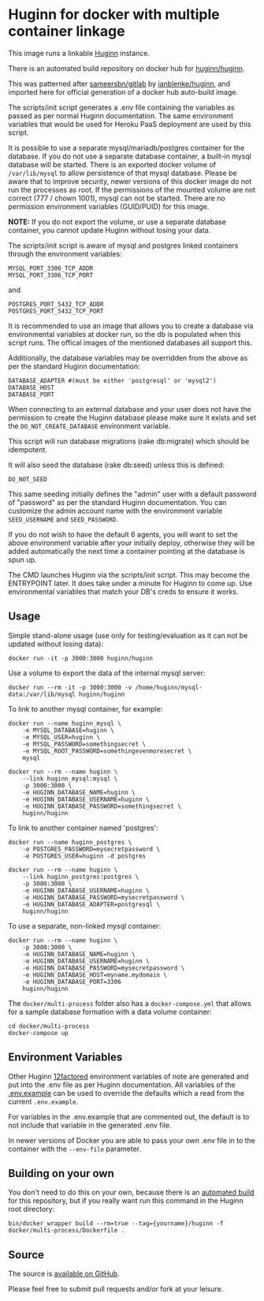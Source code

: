 Huginn for docker with multiple container linkage
=================================================

This image runs a linkable [Huginn](https://github.com/huginn/huginn) instance.

There is an automated build repository on docker hub for [huginn/huginn](https://hub.docker.com/r/huginn/huginn).

This was patterned after [sameersbn/gitlab](https://hub.docker.com/r/sameersbn/gitlab) by [ianblenke/huginn](http://github.com/ianblenke/huginn), and imported here for official generation of a docker hub auto-build image.

The scripts/init script generates a .env file containing the variables as passed as per normal Huginn documentation.
The same environment variables that would be used for Heroku PaaS deployment are used by this script.

It is possible to use a separate mysql/mariadb/postgres container for the database. If you do not use a separate database container, a built-in mysql database will be started. There is an exported docker volume of `/var/lib/mysql` to allow persistence of that mysql database. Please be aware that to improve security, newer versions of this docker image do not run the processes as root. If the permissions of the mounted volume are not correct (777 / chown 1001), mysql can not be started. There are no permission environment variables (GUID/PUID) for this image.

__NOTE:__ If you do not export the volume, or use a separate database container, you cannot update Huginn without losing your data.

The scripts/init script is aware of mysql and postgres linked containers through the environment variables:

    MYSQL_PORT_3306_TCP_ADDR
    MYSQL_PORT_3306_TCP_PORT

and

    POSTGRES_PORT_5432_TCP_ADDR
    POSTGRES_PORT_5432_TCP_PORT

It is recommended to use an image that allows you to create a database via environmental variables at docker run, so the db is populated when this script runs. The offical images of the mentioned databases all support this.

Additionally, the database variables may be overridden from the above as per the standard Huginn documentation:

    DATABASE_ADAPTER #(must be either 'postgresql' or 'mysql2')
    DATABASE_HOST
    DATABASE_PORT

When connecting to an external database and your user does not have the permission to create the Huginn database please make sure it exists and set the `DO_NOT_CREATE_DATABASE` environment variable.

This script will run database migrations (rake db:migrate) which should be idempotent.

It will also seed the database (rake db:seed) unless this is defined:

    DO_NOT_SEED

This same seeding initially defines the "admin" user with a default password of "password" as per the standard Huginn documentation.
You can customize the admin account name with the environment variable ``SEED_USERNAME`` and ``SEED_PASSWORD``.

If you do not wish to have the default 6 agents, you will want to set the above environment variable after your initially deploy, otherwise they will be added automatically the next time a container pointing at the database is spun up.

The CMD launches Huginn via the scripts/init script. This may become the ENTRYPOINT later.  It does take under a minute for Huginn to come up.  Use environmental variables that match your DB's creds to ensure it works.

## Usage

Simple stand-alone usage (use only for testing/evaluation as it can not be updated without losing data):

    docker run -it -p 3000:3000 huginn/huginn

Use a volume to export the data of the internal mysql server:

    docker run --rm -it -p 3000:3000 -v /home/huginn/mysql-data:/var/lib/mysql huginn/huginn

To link to another mysql container, for example:

    docker run --name huginn_mysql \
        -e MYSQL_DATABASE=huginn \
        -e MYSQL_USER=huginn \
        -e MYSQL_PASSWORD=somethingsecret \
        -e MYSQL_ROOT_PASSWORD=somethingevenmoresecret \
        mysql

    docker run --rm --name huginn \
        --link huginn_mysql:mysql \
        -p 3000:3000 \
        -e HUGINN_DATABASE_NAME=huginn \
        -e HUGINN_DATABASE_USERNAME=huginn \
        -e HUGINN_DATABASE_PASSWORD=somethingsecret \
        huginn/huginn

To link to another container named 'postgres':

    docker run --name huginn_postgres \
        -e POSTGRES_PASSWORD=mysecretpassword \
        -e POSTGRES_USER=huginn -d postgres

    docker run --rm --name huginn \
        --link huginn_postgres:postgres \
        -p 3000:3000 \
        -e HUGINN_DATABASE_USERNAME=huginn \
        -e HUGINN_DATABASE_PASSWORD=mysecretpassword \
        -e HUGINN_DATABASE_ADAPTER=postgresql \
        huginn/huginn

To use a separate, non-linked mysql container:

    docker run --rm --name huginn \
        -p 3000:3000 \
        -e HUGINN_DATABASE_NAME=huginn \
        -e HUGINN_DATABASE_USERNAME=huginn \
        -e HUGINN_DATABASE_PASSWORD=mysecretpassword \
        -e HUGINN_DATABASE_HOST=myname.mydomain \
        -e HUGINN_DATABASE_PORT=3306
        huginn/huginn

The `docker/multi-process` folder also has a `docker-compose.yml` that allows for a sample database formation with a data volume container:

    cd docker/multi-process
    docker-compose up

## Environment Variables

Other Huginn [12factored](https://12factor.net/) environment variables of note are generated and put into the .env file as per Huginn documentation. All variables of the [.env.example](https://github.com/huginn/huginn/blob/master/.env.example) can be used to override the defaults which a read from the current `.env.example`.

For variables in the .env.example that are commented out, the default is to not include that variable in the generated .env file.

In newer versions of Docker you are able to pass your own .env file in to the container with the `--env-file` parameter.

## Building on your own

You don't need to do this on your own, because there is an [automated build](https://hub.docker.com/r/huginn/huginn/) for this repository, but if you really want run this command in the Huginn root directory:

    bin/docker_wrapper build --rm=true --tag={yourname}/huginn -f docker/multi-process/Dockerfile .

## Source

The source is [available on GitHub](https://github.com/huginn/huginn/tree/master/docker/multi-process).

Please feel free to submit pull requests and/or fork at your leisure.

